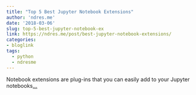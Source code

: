 ```yaml
---
title: "Top 5 Best Jupyter Notebook Extensions"
author: 'ndres.me'
date: '2018-03-06'
slug: top-5-best-jupyter-notebook-ex
link: https://ndres.me/post/best-jupyter-notebook-extensions/
categories:
- bloglink
tags:
  - python
  - ndresme
---
```


Notebook extensions are plug-ins that you can easily add to your Jupyter notebooks[... <i class="fas fa-external-link-alt"></i>](https://ndres.me/post/best-jupyter-notebook-extensions/)

